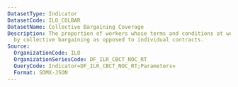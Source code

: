 ```yaml
---
DatasetType: Indicator
DatasetCode: ILO_COLBAR
DatasetName: Collective Bargaining Coverage
Description: The proportion of workers whose terms and conditions at work are determined
  by collective bargaining as opposed to individual contracts.
Source:
  OrganizationCode: ILO
  OrganizationSeriesCode: DF_ILR_CBCT_NOC_RT
  QueryCode: Indicator=DF_ILR_CBCT_NOC_RT;Parameters=
  Format: SDMX-JSON
---
```


